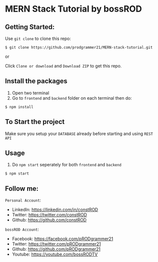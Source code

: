 # MERN Stack Tutorial by bossROD

## Getting Started:

Use `git clone` to clone this repo:
```console
$ git clone https://github.com/prodgrammer21/MERN-stack-tutorial.git
```
or

Click `Clone or download` and `Download ZIP` to get this repo.

## Install the packages
1. Open two terminal
2. Go to `frontend` and `backend` folder on each terminal then do:  
```console
$ npm install
```

## To Start the project
Make sure you setup your `DATABASE` already before starting and using `REST API`

## Usage
1. Do `npm start` seperately for both `frontend` and `backend`
```console
$ npm start
```


## Follow me:
`Personal Account`: 
- LinkedIn: https://linkedin.com/in/constROD
- Twitter: https://twitter.com/constROD
- Github: https://github.com/constROD

`bossROD Account`:
- Facebook: https://facebook.com/pRODgrammer21
- Twitter: https://twitter.com/pRODgrammer21
- Github: https://github.com/pRODgrammer21
- Youtube: https://youtube.com/bossRODTV
